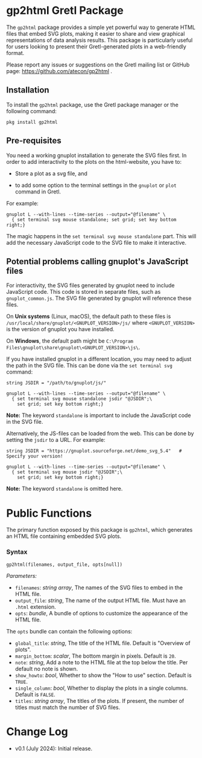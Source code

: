 # gp2html Gretl Package

The `gp2html` package provides a simple yet powerful way to generate HTML files that embed SVG plots, making it easier to share and view graphical representations of data analysis results. This package is particularly useful for users looking to present their Gretl-generated plots in a web-friendly format.

Please report any issues or suggestions on the Gretl mailing list or GitHub page: https://github.com/atecon/gp2html .

## Installation

To install the `gp2html` package, use the Gretl package manager or the following command:

```hansl
pkg install gp2html
```

## Pre-requisites
You need a working gnuplot installation to generate the SVG files first. In order to add interactivity to the plots on the html-website, you have to:

- Store a plot as a svg file, and

- to add some option to the terminal settings in the `gnuplot` or `plot` command in Gretl.

For example:

```hansl
gnuplot L --with-lines --time-series --output="@filename" \
  { set terminal svg mouse standalone; set grid; set key bottom right;}
```

The magic happens in the `set terminal svg mouse standalone` part. This will add the necessary JavaScript code to the SVG file to make it interactive.


## Potential problems calling gnuplot's JavaScript files

For interactivity, the SVG files generated by gnuplot need to include JavaScript code. This code is stored in separate files, such as `gnuplot_common.js`. The SVG file generated by gnuplot will reference these files.

On **Unix systems** (Linux, macOS), the default path to these files is `/usr/local/share/gnuplot/<GNUPLOT_VERSION>/js/` where `<GNUPLOT_VERSION>` is the version of gnuplot you have installed.

On **Windows**, the default path might be `C:\Program Files\gnuplot\share\gnuplot\<GNUPLOT_VERSION>\js\`.

If you have installed gnuplot in a different location, you may need to adjust the path in the SVG file. This can be done via the `set terminal svg` command:

```hansl
string JSDIR = "/path/to/gnuplot/js/"

gnuplot L --with-lines --time-series --output="@filename" \
  { set terminal svg mouse standalone jsdir "@JSDIR";\
    set grid; set key bottom right;}
```

**Note:** The keyword `standalone` is important to include the JavaScript code in the SVG file.

Alternatively, the JS-files can be loaded from the web. This can be done by setting the `jsdir` to a URL. For example:

```hansl
string JSDIR = "https://gnuplot.sourceforge.net/demo_svg_5.4"   # Specify your version!

gnuplot L --with-lines --time-series --output="@filename" \
  { set terminal svg mouse jsdir "@JSDIR";\
    set grid; set key bottom right;}
```

**Note:** The keyword `standalone` is omitted here.

# Public Functions

The primary function exposed by this package is `gp2html`, which generates an HTML file containing embedded SVG plots.

### Syntax

```gretl
gp2html(filenames, output_file, opts[null])
```

*Parameters:*

- `filenames`: *string array*, The names of the SVG files to embed in the HTML file.
- `output_file`: *string*, The name of the output HTML file. Must have an `.html` extension.
- `opts`: *bundle*, A bundle of options to customize the appearance of the HTML file.


The `opts` bundle can contain the following options:

- `global_title`: *string*, The title of the HTML file. Default is "Overview of plots".
- `margin_bottom`: *scalar*, The bottom margin in pixels. Default is `20`.
- `note`: *string*, Add a note to the HTML file at the top below the title. Per default no note is shown.
- `show_howto`: *bool*, Whether to show the "How to use" section. Default is `TRUE`.
- `single_column`: *bool*, Whether to display the plots in a single columns. Default is `FALSE`.
- `titles`: *string array*, The titles of the plots. If present, the number of titles must match the number of SVG files.


# Change Log

- v0.1 (July 2024): Initial release.
